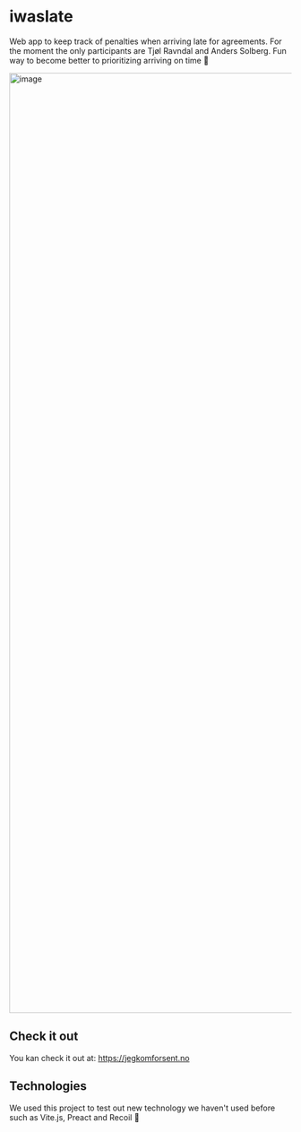 # iwaslate
Web app to keep track of penalties when arriving late for agreements. For the moment the only participants are Tjøl Ravndal and Anders Solberg. Fun way to become better to prioritizing arriving on time 🥳 

<img width="1678" alt="image" src="https://user-images.githubusercontent.com/30324054/169661376-2a9ef1cd-314d-482c-82a3-71770ecbe5a2.png">

## Check it out
You kan check it out at: https://jegkomforsent.no

## Technologies
We used this project to test out new technology we haven't used before such as Vite.js, Preact and Recoil 🎉
